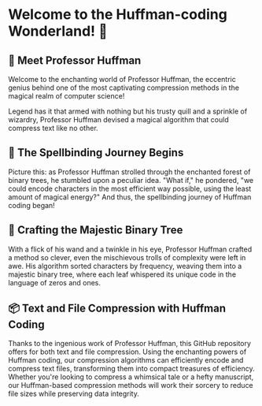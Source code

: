 # Welcome to the Huffman-coding Wonderland! 🌟

## 🎩 Meet Professor Huffman

Welcome to the enchanting world of Professor Huffman, the eccentric genius behind one of the most captivating compression methods in the magical realm of computer science!

Legend has it that armed with nothing but his trusty quill and a sprinkle of wizardry, Professor Huffman devised a magical algorithm that could compress text like no other. 

## 🔮 The Spellbinding Journey Begins

Picture this: as Professor Huffman strolled through the enchanted forest of binary trees, he stumbled upon a peculiar idea. "What if," he pondered, "we could encode characters in the most efficient way possible, using the least amount of magical energy?" And thus, the spellbinding journey of Huffman coding began!

## 🌳 Crafting the Majestic Binary Tree

With a flick of his wand and a twinkle in his eye, Professor Huffman crafted a method so clever, even the mischievous trolls of complexity were left in awe. His algorithm sorted characters by frequency, weaving them into a majestic binary tree, where each leaf whispered its unique code in the language of zeros and ones.

## 📦 Text and File Compression with Huffman Coding

Thanks to the ingenious work of Professor Huffman, this GitHub repository offers for both text and file compression. Using the enchanting powers of Huffman coding, our compression algorithms can efficiently encode and compress text files, transforming them into compact treasures of efficiency. Whether you're looking to compress a whimsical tale or a hefty manuscript, our Huffman-based compression methods will work their sorcery to reduce file sizes while preserving data integrity. 

